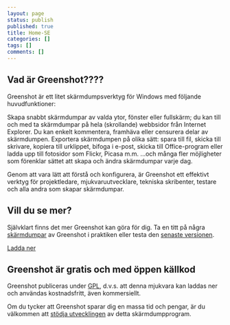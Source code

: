 ```yaml
---
layout: page
status: publish
published: true
title: Home-SE
categories: []
tags: []
comments: []
---
```

<div class="two-col left-box">
<h2>Vad är Greenshot????</h2>
<p>Greenshot är ett litet skärmdumpsverktyg för Windows med följande huvudfunktioner:</p>
<p class="ul">
<span class="li">Skapa snabbt skärmdumpar av valda ytor, fönster eller fullskärm; du kan till och med ta skärmdumpar på hela (skrollande) webbsidor från Internet Explorer.</span>  <span class="li">Du kan enkelt kommentera, framhäva eller censurera delar av skärmdumpen.</span>  <span class="li">Exportera skärmdumpen på olika sätt: spara till fil, skicka till skrivare, kopiera till urklippet, bifoga i e-post, skicka till Office-program eller ladda upp till fotosidor som Flickr, Picasa m.m.</span> <span class="li">...och många fler möjligheter som förenklar sättet att skapa och ändra skärmdumpar varje dag.</li></p>
<p>Genom att vara lätt att förstå och konfigurera, är Greenshot ett effektivt verktyg för projektledare, mjukvaruutvecklare, tekniska skribenter, testare och alla andra som skapar skärmdumpar.</p>
</div>
<div class="two-col right-box">
<h2>Vill du se mer?</h2>
<p>Självklart finns det mer Greenshot kan göra för dig. Ta en titt på några <a title="Skärmdumpar av Greenshot i praktiken" href="/screenshots/">skärmdumpar</a> av Greenshot i praktiken eller testa den <a title="Ladda ner den senaste stabila versionen av Greenshot" href="/downloads/">senaste versionen</a>.</p>
<p><a class="button" href="/downloads/">Ladda ner</a></p>
<h2>Greenshot är gratis och med öppen källkod</h2>
<p>Greenshot publiceras under <a href="http://sv.wikipedia.org/wiki/GNU_General_Public_License" target="_blank">GPL</a>, d.v.s. att denna mjukvara kan laddas ner och användas kostnadsfritt, även kommersiellt.</p>
<p>Om du tycker att Greenshot sparar dig en massa tid och pengar, är du välkommen att <a href="/support/">stödja utvecklingen</a> av detta skärmdumpprogram.</p>
</div>
